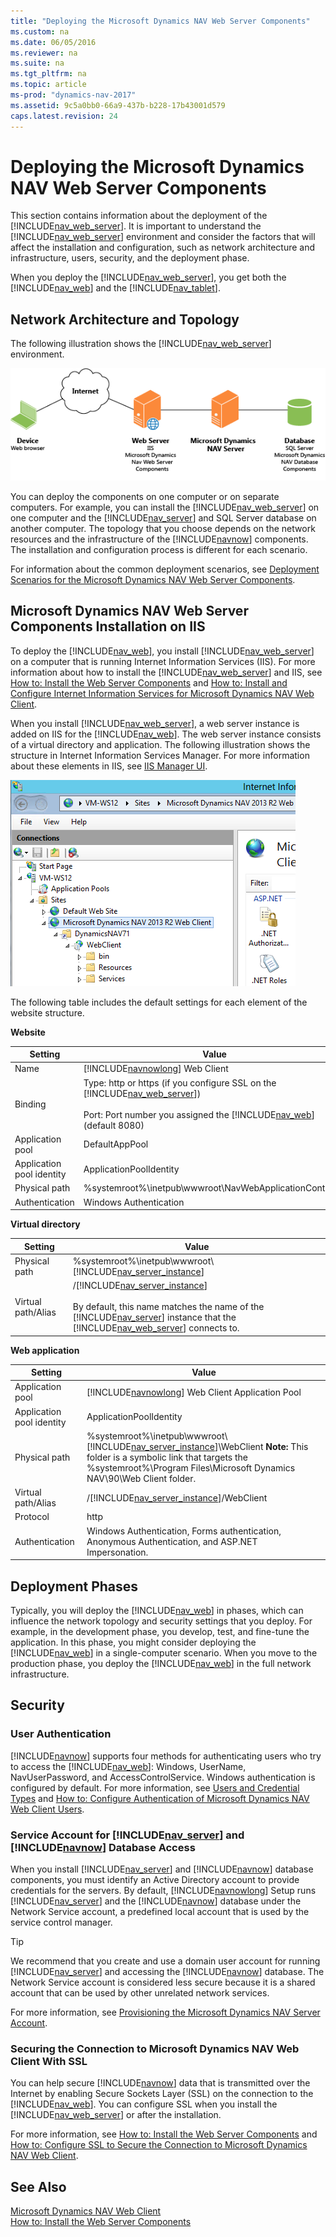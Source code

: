 ```yaml
---
title: "Deploying the Microsoft Dynamics NAV Web Server Components"
ms.custom: na
ms.date: 06/05/2016
ms.reviewer: na
ms.suite: na
ms.tgt_pltfrm: na
ms.topic: article
ms-prod: "dynamics-nav-2017"
ms.assetid: 9c5a0bb0-66a9-437b-b228-17b43001d579
caps.latest.revision: 24
---
```

# Deploying the Microsoft Dynamics NAV Web Server Components
This section contains information about the deployment of the [!INCLUDE[nav_web_server](includes/nav_web_server_md.md)]. It is important to understand the [!INCLUDE[nav_web_server](includes/nav_web_server_md.md)] environment and consider the factors that will affect the installation and configuration, such as network architecture and infrastructure, users, security, and the deployment phase.  
  
 When you deploy the [!INCLUDE[nav_web_server](includes/nav_web_server_md.md)], you get both the [!INCLUDE[nav_web](includes/nav_web_md.md)] and the [!INCLUDE[nav_tablet](includes/nav_tablet_md.md)].  
  
## Network Architecture and Topology  
 The following illustration shows the [!INCLUDE[nav_web_server](includes/nav_web_server_md.md)] environment.  
  
 ![NAV Web Client network architecture](media/NAV_WebClient_Network_Architecture.png "NAV\_WebClient\_Network\_Architecture")  
  
 You can deploy the components on one computer or on separate computers. For example, you can install the [!INCLUDE[nav_web_server](includes/nav_web_server_md.md)] on one computer and the [!INCLUDE[nav_server](includes/nav_server_md.md)] and SQL Server database on another computer. The topology that you choose depends on the network resources and the infrastructure of the [!INCLUDE[navnow](includes/navnow_md.md)] components. The installation and configuration process is different for each scenario.  
  
 For information about the common deployment scenarios, see [Deployment Scenarios for the Microsoft Dynamics NAV Web Server Components](Deployment-Scenarios-for-the-Microsoft-Dynamics-NAV-Web-Server-Components.md).  
  
##  <a name="WebClientonIIS"></a> Microsoft Dynamics NAV Web Server Components Installation on IIS  
 To deploy the [!INCLUDE[nav_web](includes/nav_web_md.md)], you install [!INCLUDE[nav_web_server](includes/nav_web_server_md.md)] on a computer that is running Internet Information Services \(IIS\). For more information about how to install the [!INCLUDE[nav_web_server](includes/nav_web_server_md.md)] and IIS, see [How to: Install the Web Server Components](How-to--Install%20the%20Web%20Server%20Components.md) and [How to: Install and Configure Internet Information Services for Microsoft Dynamics NAV Web Client](How-to--Install%20and%20Configure%20Internet%20Information%20Services%20for%20Microsoft%20Dynamics%20NAV%20Web%20Client.md).  
  
 When you install [!INCLUDE[nav_web_server](includes/nav_web_server_md.md)], a web server instance is added on IIS for the [!INCLUDE[nav_web](includes/nav_web_md.md)]. The web server instance consists of a virtual directory and application. The following illustration shows the structure in Internet Information Services Manager. For more information about these elements in IIS, see [IIS Manager UI](http://go.microsoft.com/fwlink/?LinkID=614897).  
  
 ![The NAV Web client structure on IIS](media/NAVWebClientIIS.png "NAVWebClientIIS")  
  
 The following table includes the default settings for each element of the website structure.  
  
 **Website**  
  
|Setting|Value|  
|-------------|-----------|  
|Name|[!INCLUDE[navnowlong](includes/navnowlong_md.md)] Web Client|  
|Binding|Type: http or https \(if you configure SSL on the [!INCLUDE[nav_web_server](includes/nav_web_server_md.md)]\)<br /><br /> Port: Port number you assigned the [!INCLUDE[nav_web](includes/nav_web_md.md)] \(default 8080\)|  
|Application pool|DefaultAppPool|  
|Application pool identity|ApplicationPoolIdentity|  
|Physical path|%systemroot%\\inetpub\\wwwroot\\NavWebApplicationContainer|  
|Authentication|Windows Authentication|  
  
 **Virtual directory**  
  
|Setting|Value|  
|-------------|-----------|  
|Physical path|%systemroot%\\inetpub\\wwwroot\\[!INCLUDE[nav_server_instance](includes/nav_server_instance_md.md)]|  
|Virtual path/Alias|/[!INCLUDE[nav_server_instance](includes/nav_server_instance_md.md)]<br /><br /> By default, this name matches the name of the [!INCLUDE[nav_server](includes/nav_server_md.md)] instance that the [!INCLUDE[nav_web_server](includes/nav_web_server_md.md)] connects to.|  
  
 **Web application**  
  
|Setting|Value|  
|-------------|-----------|  
|Application pool|[!INCLUDE[navnowlong](includes/navnowlong_md.md)] Web Client Application Pool|  
|Application pool identity|ApplicationPoolIdentity|  
|Physical path|%systemroot%\\inetpub\\wwwroot\\[!INCLUDE[nav_server_instance](includes/nav_server_instance_md.md)]\\WebClient **Note:**  This folder is a symbolic link that targets the %systemroot%\\Program Files\\Microsoft Dynamics NAV\\90\\Web Client folder.|  
|Virtual path/Alias|/[!INCLUDE[nav_server_instance](includes/nav_server_instance_md.md)]/WebClient|  
|Protocol|http|  
|Authentication|Windows Authentication, Forms authentication, Anonymous Authentication, and ASP.NET Impersonation.|  
  
## Deployment Phases  
 Typically, you will deploy the [!INCLUDE[nav_web](includes/nav_web_md.md)] in phases, which can influence the network topology and security settings that you deploy. For example, in the development phase, you develop, test, and fine-tune the application. In this phase, you might consider deploying the [!INCLUDE[nav_web](includes/nav_web_md.md)] in a single-computer scenario. When you move to the production phase, you deploy the [!INCLUDE[nav_web](includes/nav_web_md.md)] in the full network infrastructure.  
  
## Security  
  
### User Authentication  
 [!INCLUDE[navnow](includes/navnow_md.md)] supports four methods for authenticating users who try to access the [!INCLUDE[nav_web](includes/nav_web_md.md)]: Windows, UserName, NavUserPassword, and AccessControlService. Windows authentication is configured by default. For more information, see [Users and Credential Types](Users-and-Credential-Types.md) and [How to: Configure Authentication of Microsoft Dynamics NAV Web Client Users](How-to--Configure%20Authentication%20of%20Microsoft%20Dynamics%20NAV%20Web%20Client%20Users.md).  
  
### Service Account for [!INCLUDE[nav_server](includes/nav_server_md.md)] and [!INCLUDE[navnow](includes/navnow_md.md)] Database Access  
 When you install [!INCLUDE[nav_server](includes/nav_server_md.md)] and [!INCLUDE[navnow](includes/navnow_md.md)] database components, you must identify an Active Directory account to provide credentials for the servers. By default, [!INCLUDE[navnowlong](includes/navnowlong_md.md)] Setup runs [!INCLUDE[nav_server](includes/nav_server_md.md)] and the [!INCLUDE[navnow](includes/navnow_md.md)] database under the Network Service account, a predefined local account that is used by the service control manager.  
  
> [!TIP]  
>  We recommend that you create and use a domain user account for running [!INCLUDE[nav_server](includes/nav_server_md.md)] and accessing the [!INCLUDE[navnow](includes/navnow_md.md)] database. The Network Service account is considered less secure because it is a shared account that can be used by other unrelated network services.  
  
 For more information, see [Provisioning the Microsoft Dynamics NAV Server Account](Provisioning-the-Microsoft-Dynamics-NAV-Server-Account.md).  
  
### Securing the Connection to Microsoft Dynamics NAV Web Client With SSL  
 You can help secure [!INCLUDE[navnow](includes/navnow_md.md)] data that is transmitted over the Internet by enabling Secure Sockets Layer \(SSL\) on the connection to the [!INCLUDE[nav_web](includes/nav_web_md.md)]. You can configure SSL when you install the [!INCLUDE[nav_web_server](includes/nav_web_server_md.md)] or after the installation.  
  
 For more information, see [How to: Install the Web Server Components](How-to--Install%20the%20Web%20Server%20Components.md) and [How to: Configure SSL to Secure the Connection to Microsoft Dynamics NAV Web Client](How-to--Configure%20SSL%20to%20Secure%20the%20Connection%20to%20Microsoft%20Dynamics%20NAV%20Web%20Client.md).  
  
## See Also  
 [Microsoft Dynamics NAV Web Client](Microsoft-Dynamics-NAV-Web-Client.md)   
 [How to: Install the Web Server Components](How-to--Install%20the%20Web%20Server%20Components.md)